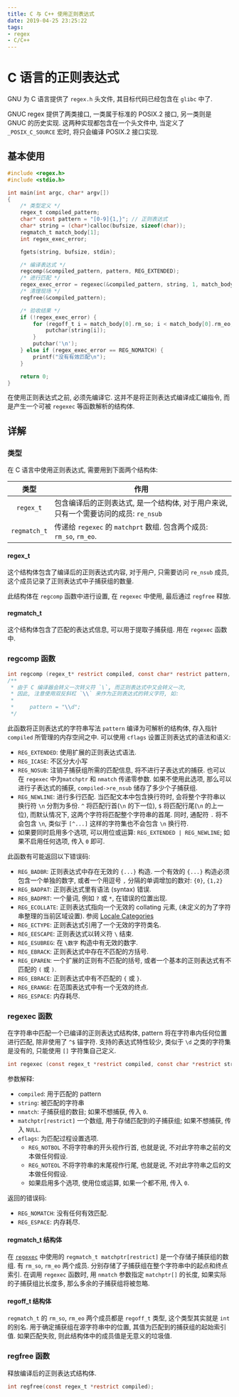 ```yaml
---
title: C 与 C++ 使用正则表达式
date: 2019-04-25 23:25:22
tags:
- regex
- C/C++
---
```


# C 语言的正则表达式

GNU 为 C 语言提供了 `regex.h` 头文件, 其目标代码已经包含在 `glibc` 中了.

GNUC regex 提供了两类接口, 一类属于标准的 POSIX.2 接口, 另一类则是 GNUC 的历史实现. 这两种实现都包含在一个头文件中, 当定义了 `_POSIX_C_SOURCE` 宏时, 将只会编译 POSIX.2 接口实现.

<!--more-->

## 基本使用

```c
#include <regex.h>
#include <stdio.h>

int main(int argc, char* argv[])
{
    /* 类型定义 */
    regex_t compiled_pattern;
    char* const pattern = "[0-9]{1,}"; // 正则表达式
    char* string = (char*)calloc(bufsize, sizeof(char));
    regmatch_t match_body[1];
    int regex_exec_error;

    fgets(string, bufsize, stdin);

    /* 编译表达式 */
    regcomp(&compiled_pattern, pattern, REG_EXTENDED);
    /* 进行匹配 */
    regex_exec_error = regexec(&compiled_pattern, string, 1, match_body, REG_NOTBOL | REG_NOTEOL);
    /* 清理现场 */
    regfree(&compiled_pattern);

    /* 验收结果 */
    if (!regex_exec_error) {
        for (regoff_t i = match_body[0].rm_so; i < match_body[0].rm_eo; ++i) {
            putchar(string[i]);
        }
        putchar('\n');
    } else if (regex_exec_error == REG_NOMATCH) {
        printf("没有有效匹配\n");
    }

    return 0;
}
```

在使用正则表达式之前, 必须先编译它. 这并不是将正则表达式编译成汇编指令, 而是产生一个可被 `regexec` 等函数解析的结构体.

## 详解

### 类型

在 C 语言中使用正则表达式, 需要用到下面两个结构体:

|     类型     | 作用                                                         |
| :----------: | ------------------------------------------------------------ |
|  `regex_t`   | 包含编译后的正则表达式, 是一个结构体, 对于用户来说, 只有一个需要访问的成员: `re_nsub` |
| `regmatch_t` | 传递给 `regexec` 的 `matchprt` 数组. 包含两个成员: `rm_so`, `rm_eo`. |

#### regex_t

这个结构体包含了编译后的正则表达式内容, 对于用户, 只需要访问 `re_nsub` 成员, 这个成员记录了正则表达式中子捕获组的数量.

此结构体在 `regcomp` 函数中进行设置, 在 `regexec` 中使用, 最后通过 `regfree` 释放.

#### regmatch_t

这个结构体包含了匹配的表达式信息, 可以用于提取子捕获组. 用在 `regexec` 函数中.

### regcomp 函数

```c
int regcomp (regex_t* restrict compiled, const char* restrict pattern, int cflags);
/**
 * 由于 C 编译器会转义一次转义符 `\`, 而正则表达式中又会转义一次, 
 * 因此, 注意使用双反斜杠 `\\` 来作为正则表达式的转义字符, 如:
 *
 *     pattern = "\\d";
 */
```

此函数将正则表达式的字符串写法 `pattern` 编译为可解析的结构体, 存入指针 `compiled` 所管理的内存空间之中. 可以使用 `cflags` 设置正则表达式的语法和语义:

- `REG_EXTENDED`:  使用扩展的正则表达式语法.
- `REG_ICASE`: 不区分大小写
- `REG_NOSUB`: 注销子捕获组所需的匹配信息, 将不进行子表达式的捕获. 也可以在 `regexec` 中为`matchptr` 和 `nmatch` 传递零参数. 如果不使用此选项, 那么可以进行子表达式的捕获, `compiled->re_nsub` 储存了多少个子捕获组.
- `REG_NEWLINE`: 进行多行匹配. 当匹配文本中包含换行符时, 会将整个字符串以换行符 `\n` 分割为多份. `^` 将匹配行首(`\n` 的下一位), `$` 将匹配行尾(`\n` 的上一位), 而默认情况下, 这两个字符将匹配整个字符串的首尾. 同时, 通配符 `.` 将不会包含 `\n`, 类似于 `[^...]` 这样的字符集也不会包含 `\n` 换行符.
- 如果要同时启用多个选项, 可以用位或运算: `REG_EXTENDED | REG_NEWLINE`; 如果不启用任何选项, 传入 `0` 即可.

此函数有可能返回以下错误码:

- `REG_BADBR`:  正则表达式中存在无效的 `{...}` 构造. 一个有效的 `{...}` 构造必须包含一个单独的数字, 或者一个用逗号 `,` 分隔的单调增加的数对: `{0}`, `{1,2}`
- `REG_BADPAT`: 正则表达式里有语法 (syntax) 错误.
- `REG_BADPRT`:  一个量词, 例如 `?` 或 `*`, 在错误的位置出现.
- `REG_ECOLLATE`: 正则表达式指向一个无效的 collating 元素, (未定义的为了字符串整理的当前区域设置). 参阅 [Locale Categories](https://www.gnu.org/software/libc/manual/html_node/Locale-Categories.html#Locale-Categories)
- `REG_ECTYPE`: 正则表达式引用了一个无效的字符类名.
- `REG_EESCAPE`: 正则表达式以转义符 `\` 结束.
- `REG_ESUBREG`: 在 `\数字` 构造中有无效的数字.
- `REG_EBRACK`: 正则表达式中存在不匹配的方括号.
- `REG_EPAREN`:  一个扩展的正则有不匹配的括号, 或者一个基本的正则表达式有不匹配的 `(` 或 `)`.
- `REG_EBRACE`: 正则表达式中有不匹配的 `{` 或 `}`.
- `REG_ERANGE`: 在范围表达式中有一个无效的终点.
- `REG_ESPACE`: 内存耗尽.

### regexec 函数

在字符串中匹配一个已编译的正则表达式结构体, pattern 将在字符串内任何位置进行匹配, 除非使用了 `^$` 锚字符. 支持的表达式特性较少, 类似于 `\d` 之类的字符集是没有的, 只能使用 `[]` 字符集自己定义.

```c
int regexec (const regex_t *restrict compiled, const char *restrict string, size_t nmatch, regmatch_t matchptr[restrict], int eflags);
```

参数解释:

- `compiled`: 用于匹配的 pattern
- `string`: 被匹配的字符串
- `nmatch`: 子捕获组的数目; 如果不想捕获, 传入 `0`.
- `matchptr[restrict]` 一个数组, 用于存储匹配到的子捕获组; 如果不想捕获, 传入 `NULL`.
- `eflags`: 为匹配过程设置选项.
    - `REG_NOTBOL` 不将字符串的开头视作行首, 也就是说, 不对此字符串之前的文本做任何假设.
    - `REG_NOTEOL` 不将字符串的末尾视作行尾, 也就是说, 不对此字符串之后的文本做任何假设.
    - 如果启用多个选项, 使用位或运算, 如果一个都不用, 传入 `0`.

返回的错误码:

- `REG_NOMATCH`: 没有任何有效匹配.
- `REG_ESPACE`: 内存耗尽.

#### regmatch_t 结构体

在 [`regexec`](#regexec-函数) 中使用的 `regmatch_t matchptr[restrict]` 是一个存储子捕获组的数组. 有 `rm_so`, `rm_eo` 两个成员. 分别存储了子捕获组在整个字符串中的起点和终点索引. 在调用 `regexec` 函数时, 用 `nmatch` 参数指定 `matchptr[]` 的长度, 如果实际的子捕获组比长度多, 那么多余的子捕获组将被忽略. 

#### regoff_t 结构体

`regmatch_t` 的 `rm_so`, `rm_eo` 两个成员都是 `regoff_t` 类型, 这个类型其实就是 `int` 的别名. 用于确定捕获组在源字符串中的位置, 其值为匹配到的捕获组的起始索引值. 如果匹配失败, 则此结构体中的成员值是无意义的垃圾值.

### regfree 函数

释放编译后的正则表达式结构体.

```c
int regfree(const regex_t *restrict compiled);
```